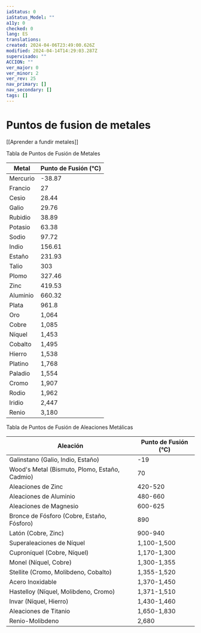 ```yaml
---
iaStatus: 0
iaStatus_Model: ""
a11y: 0
checked: 0
lang: ES
translations: 
created: 2024-04-06T23:49:00.626Z
modified: 2024-04-14T14:29:03.287Z
supervisado: ""
ACCION: ""
ver_major: 0
ver_minor: 2
ver_rev: 25
nav_primary: []
nav_secondary: []
tags: []
---
```

# Puntos de fusion de metales

[[Aprender a fundir metales]]

Tabla de Puntos de Fusión de Metales

| Metal      | Punto de Fusión (°C) |
|------------|---------------------|
| Mercurio   | -38.87              |
| Francio    | 27                  |
| Cesio      | 28.44               |
| Galio      | 29.76               |
| Rubidio    | 38.89               |
| Potasio    | 63.38               |
| Sodio      | 97.72               |
| Indio      | 156.61              |
| Estaño     | 231.93              |
| Talio      | 303                 |
| Plomo      | 327.46              |
| Zinc       | 419.53              |
| Aluminio   | 660.32              |
| Plata      | 961.8               |
| Oro        | 1,064               |
| Cobre      | 1,085               |
| Níquel     | 1,453               |
| Cobalto    | 1,495               |
| Hierro     | 1,538               |
| Platino    | 1,768               |
| Paladio    | 1,554               |
| Cromo      | 1,907               |
| Rodio      | 1,962               |
| Iridio     | 2,447               |
| Renio      | 3,180               |


Tabla de Puntos de Fusión de Aleaciones Metálicas

| Aleación                   | Punto de Fusión (°C) |
|----------------------------|---------------------|
| Galinstano (Galio, Indio, Estaño) | -19                 |
| Wood's Metal (Bismuto, Plomo, Estaño, Cadmio) | 70                  |
| Aleaciones de Zinc         | 420-520             |
| Aleaciones de Aluminio     | 480-660             |
| Aleaciones de Magnesio     | 600-625             |
| Bronce de Fósforo (Cobre, Estaño, Fósforo) | 890                 |
| Latón (Cobre, Zinc)        | 900-940             |
| Superaleaciones de Níquel   | 1,100-1,500         |
| Cuproníquel (Cobre, Níquel) | 1,170-1,300         |
| Monel (Níquel, Cobre)      | 1,300-1,355         |
| Stellite (Cromo, Molibdeno, Cobalto) | 1,355-1,520         |
| Acero Inoxidable           | 1,370-1,450         |
| Hastelloy (Níquel, Molibdeno, Cromo) | 1,371-1,510         |
| Invar (Níquel, Hierro)     | 1,430-1,460         |
| Aleaciones de Titanio      | 1,650-1,830         |
| Renio-Molibdeno            | 2,680               |





